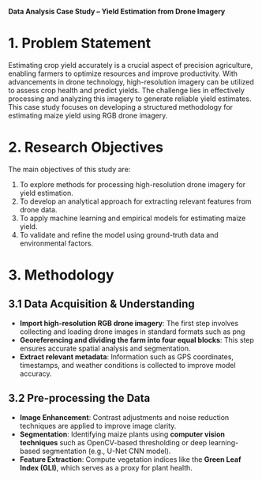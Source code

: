 **Data Analysis Case Study – Yield Estimation from Drone Imagery**

# **1. Problem Statement**

Estimating crop yield accurately is a crucial aspect of precision agriculture, enabling farmers to optimize resources and improve productivity. With advancements in drone technology, high-resolution imagery can be utilized to assess crop health and predict yields. The challenge lies in effectively processing and analyzing this imagery to generate reliable yield estimates. This case study focuses on developing a structured methodology for estimating maize yield using RGB drone imagery.

# **2. Research Objectives**

The main objectives of this study are:

1. To explore methods for processing high-resolution drone imagery for yield estimation.
2. To develop an analytical approach for extracting relevant features from drone data.
3. To apply machine learning and empirical models for estimating maize yield.
4. To validate and refine the model using ground-truth data and environmental factors.

# **3. Methodology**

## **3.1 Data Acquisition & Understanding**

- **Import high-resolution RGB drone imagery**: The first step involves collecting and loading drone images in standard formats such as png
- **Georeferencing and dividing the farm into four equal blocks**: This step ensures accurate spatial analysis and segmentation.
- **Extract relevant metadata**: Information such as GPS coordinates, timestamps, and weather conditions is collected to improve model accuracy.
## **3.2 Pre-processing the Data**

- **Image Enhancement**: Contrast adjustments and noise reduction techniques are applied to improve image clarity.
- **Segmentation**: Identifying maize plants using **computer vision techniques** such as OpenCV-based thresholding or deep learning-based segmentation (e.g., U-Net CNN model).
- **Feature Extraction**: Compute vegetation indices like the **Green Leaf Index (GLI)**, which serves as a proxy for plant health.


